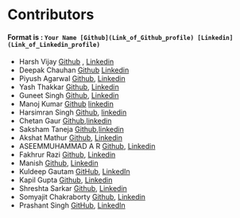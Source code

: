 # Contributors

#### Format is : `Your Name [Github](Link_of_Github_profile) [Linkedin](Link_of_Linkedin_profile)`

- Harsh Vijay  [Github](https://github.com/hvijaycse)  , [Linkedin](https://www.linkedin.com/in/hvijaycse/)
- Deepak Chauhan [Github](https://github.com/RoyalEagle73/) [Linkedin](https://www.linkedin.com/in/deepak-chauhan-173756170/)
- Piyush Agarwal [Github](https://github.com/piyush010808/), [Linkedin](https://www.linkedin.com/in/piyush-agarwal-182753170/)
- Yash Thakkar [Github](https://github.com/yashthakkar1173), [Linkedin](https://www.linkedin.com/in/yash-thakkar-58a672133/)
- Guneet Singh [Github](https://github.com/SethiGuneet), [Linkedin](https://www.linkedin.com/in/guneet-singh-b5bbb7152/)
- Manoj Kumar [Github](https://github.com/manoj-kumar-vst-au4) [linkedin](https://www.linkedin.com/in/manoj-kumar-119883193/)
- Harsimran Singh [Github](https://github.com/HarsimranVirk), [linkedin](https://www.linkedin.com/in/harsimran-virk-6a3465137/)
- Chetan Gaur [Github](https://github.com/chetangaur),[linkedin](https://www.linkedin.com/in/chetan-gaur/)
- Saksham Taneja  [Github](https://github.com/sakshamtaneja21),[linkedin](https://www.linkedin.com/in/tanejasaksham/)
- Akshat Mathur [Github](https://github.com/Akshat111999), [Linkedin](https://www.linkedin.com/in/akshat-mathur-7263b5170/)
- ASEEMMUHAMMAD A R [Github](https://github.com/iamaseem), [Linkedin](https://www.linkedin.com/in/aseemmuhammad-a-r-73536b169/)
- Fakhrur Razi [Github](https://github.com/razinc), [Linkedin](https://www.linkedin.com/in/fakhrur-razi-mohamad-malek-582481152/)
- Manish [Github](https://github.com/itzmanish), [Linkedin](https://www.linkedin.com/in/itzmanish/)
- Kuldeep Gautam [GitHub](https://github.com/kgautam01), [LinkedIn](https://www.linkedin.com/in/kgautam01/)
- Kapil Gupta [Github](https://github.com/kapilbindal), [Linkedin](https://www.linkedin.com/in/kapilgupta15/)
- Shreshta Sarkar [Github](https://github.com/dvlpsh), [Linkedin](https://www.linkedin.com/in/shreshta-sarkar-8a5979193/)
- Somyajit Chakraborty [Github](https://github.com/Samsomyajit), [Linkedin](https://www.linkedin.com/in/somyajit-chakraborty-301844130/)
- Prashant Singh [GitHub](https://github.com/singh08prashant), [LinkedIn](https://www.linkedin.com/in/prashant-singh-08/)
